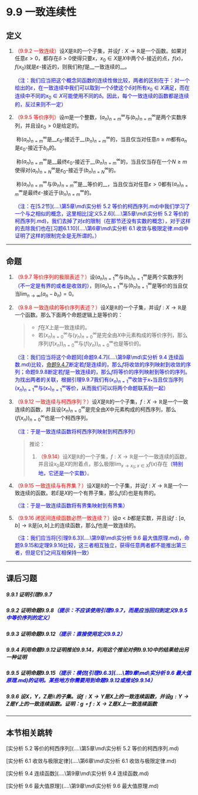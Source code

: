 # 9.9 一致连续性

## 定义

1. <font color=red>（9.9.2 一致连续）</font>设$X$是$\mathbb R$的一个子集，并设$f:X\to\mathbb R$是一个函数。如果对任意$\varepsilon>0$，都存在$\delta>0$使得只要$x$，$x_0\in X$是$X$中两个$\delta$-接近的点，$f(x)$，$f(x_0)$就是$\varepsilon$-接近的，则我们称$f$是__一致连续的__。

   <font color=blue>（注：我们应当把这个概念同函数的连续性做比较，两者的区别在于：对一个给出的$\varepsilon$，在一致连续中我们可以取到一个$\delta$使这个$\delta$对所有$x_0\in X$满足，而在连续中不同的$x_0\in X$可能使用不同的$\delta$。因此，每个一致连续的函数都是连续的，反过来则不一定）</font>
   
2. <font color=red>（9.9.5 等价序列）</font>设$m$是一个整数，$(a_n)_{n=m}^\infty$与$(b_n)_{n=m}^\infty$是两个实数序列，并且设$\varepsilon_0>0$是给定的。

   ​    称$(a_n)_{n=m}^\infty$是__$\varepsilon_0$-接近于__$(b_n)_{n=m}^\infty$的，当且仅当对任意$n\geq m$都有$a_n$是$\varepsilon_0$-接近于$b_n$的。

   ​    称$(a_n)_{n=m}^\infty$是__最终$\varepsilon_0$-接近于__$(b_n)_{n=m}^\infty$的，当且仅当存在一个$N\geq m$使得对$(a_n)_{n=N}^\infty$是$\varepsilon_0$-接近于$(b_n)_{n=N}^\infty$的。

   ​    称$(a_n)_{n=m}^\infty$与$(b_n)_{n=m}^\infty$是__等价的__，当且仅当对任意$\varepsilon>0$都有$(a_n)_{n=m}^\infty$是最终$\varepsilon$-接近于$(b_n)_{n=m}^\infty$的。

   <font color=blue>（注：在[5.2节](..\..\第5章\md\实分析 5.2 等价的柯西序列.md)中我们学习了一个与之相似的概念，这里相比[定义5.2.6](..\..\第5章\md\实分析 5.2 等价的柯西序列.md)，我们去掉了对$\varepsilon$的限制（在那节还没有实数的概念），对于这样的去除我们也在[习题6.1.10](..\..\第6章\md\实分析 6.1 收敛与极限定律.md)中证明了这样的限制完全是无所谓的。）</font>

---

## 命题

1. <font color=red>（9.9.7 等价序列的极限表述？）</font>设$(a_n)_{n=1}^\infty$与$(b_n)_{n=1}^\infty$是两个实数序列<font color=blue>（不一定是有界的或者是收敛的）</font>，则$(a_n)_{n=1}^\infty$与$(b_n)_{n=1}^\infty$是等价的当且仅当$\displaystyle\lim_{n\to\infty}(a_n-b_n)=0$。

2. <font color=red>（9.9.8 一致连续的等价序列表述？）</font>设$X$是$\mathbb R$的一个子集，并设$f:X\to\mathbb R$是一个函数。那么下面两个命题逻辑上是等价的：

   > * $f$在$X$上是一致连续的。
   > * 若$(x_n)_{n=0}^\infty$与$(y_n)_{n=0}^\infty$是完全由$X$中元素构成的等价序列，那么序列$(f(x_n))_{n=0}^\infty$与$(f(y_n))_{n=0}^\infty$也是等价的。

   <font color=blue>（注：我们应当将这个命题同[命题9.4.7](..\..\第9章\md\实分析 9.4 连续函数.md)比较，[命题9.4.7]()断定若$f$是连续的，那么$f$将收敛的序列映射到收敛的序列；命题9.9.8断定若$f$是一致连续的，那么$f$将等价的序列映射到等价的序列。为找出两者的关联，根据引理9.9.7我们有$(x_n)_{n=1}^\infty$收敛于$x_*$当且仅当序列$(x_n)_{n=1}^\infty$与$(x_*)_{n=1}^\infty$等价，从而我们可以将两个命题联系到一起）</font>

3. <font color=red>（9.9.12 一致连续与柯西序列？）</font>设$X$是$\mathbb R$的一个子集，$f:X\to\mathbb R$是一个一致连续的函数，并且设$(x_n)_{n=0}^\infty$是完全由$X$中元素构成的柯西序列，那么$(f(x_n))_{n=0}^\infty$也是一个柯西序列。

   <font color=blue>（注：于是一致连续函数将柯西序列映射到柯西序列）</font>

   > 推论：
   >
   > 1. <font color=red>（9.9.14）</font>设$X$是$\mathbb R$的一个子集，$f:X\to\mathbb R$是一个一致连续的函数，并且设$x_0$是$X$的附着点，那么极限$\displaystyle\lim_{x\to x_0;x\in X}f(x)$存在<font color=blue>（特别地，它还是一个实数）</font>。

5. <font color=red>（9.9.15 一致连续与有界集？）</font>设$X$是$\mathbb R$的一个子集，并设$f:X\to\mathbb R$是一个一致连续的函数。若$E$是$X$的一个有界子集，那么$f(E)$也是有界的。

   <font color=blue>（注：于是一致连续函数将有界集映射到有界集）</font>

6. <font color=red>（9.9.16 闭区间连续函数必然一致连续？）</font>设$a<b$都是实数，并且设$f:[a,b]\to\mathbb R$是$[a,b]$上的连续函数，那么$f$也是一致连续的。

   <font color=blue>（注：我们应当将[引理9.6.3](..\..\第9章\md\实分析 9.6 最大值原理.md)，命题9.9.15和定理9.9.16比较，这三者相互独立，获得任意两者都不能推出第三者，但是它们之间互相保持一致）</font>

---

## 课后习题

##### 9.9.1 证明引理9.9.7

##### 9.9.2 证明命题9.9.8<font color=blue>（提示：不应该使用引理9.9.7，而是应当回归到定义9.9.5中等价序列的定义）</font>

##### 9.9.3 证明命题9.9.12<font color=blue>（提示：直接使用定义9.9.2）</font>

##### 9.9.4 利用命题9.9.12证明推论9.9.14，利用这个推论对例9.9.10中的结果给出另一种证明

##### 9.9.5 证明命题9.9.15<font color=blue>（提示：模仿[引理9.6.3](..\..\第9章\md\实分析 9.6 最大值原理.md)的证明。某些地方你需要用到命题9.9.12或推论9.9.14）</font>

##### 9.9.6 设$X$，$Y$，$Z$是$\mathbb R$的子集。设$f:X\to Y$是$X$上的一致连续函数，并设$g:Y\to Z$是$Y$上的一致连续函数。证明：$g\circ f:X\to Z$是$X$上一致连续函数

---

## 本节相关跳转

[实分析 5.2 等价的柯西序列](..\..\第5章\md\实分析 5.2 等价的柯西序列.md)

[实分析 6.1 收敛与极限定律](..\..\第6章\md\实分析 6.1 收敛与极限定律.md)

[实分析 9.4 连续函数](..\..\第9章\md\实分析 9.4 连续函数.md)

[实分析 9.6 最大值原理](..\..\第9章\md\实分析 9.6 最大值原理.md)

